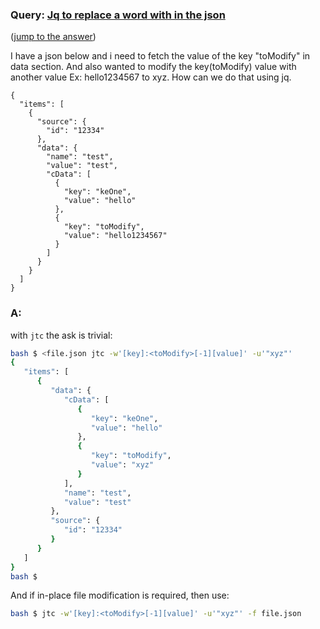 ### Query: [Jq to replace a word with in the json](https://stackoverflow.com/questions/59952122/jq-to-replace-a-word-with-in-the-json)
([jump to the answer]())

I have a json below and i need to fetch the value of the key "toModify" in data section. And also wanted to modify the key(toModify) value with another value Ex: hello1234567 to xyz. How can we do that using jq.

    {
      "items": [
        {
          "source": {
            "id": "12334"        
          },
          "data": {
            "name": "test",
            "value": "test",        
            "cData": [
              {
                "key": "keOne",
                "value": "hello"
              },
              {
                "key": "toModify",
                "value": "hello1234567"
              }
            ]
          } 
        }
      ]
    }

### A:
with `jtc` the ask is trivial:
```bash
bash $ <file.json jtc -w'[key]:<toModify>[-1][value]' -u'"xyz"'
{
   "items": [
      {
         "data": {
            "cData": [
               {
                  "key": "keOne",
                  "value": "hello"
               },
               {
                  "key": "toModify",
                  "value": "xyz"
               }
            ],
            "name": "test",
            "value": "test"
         },
         "source": {
            "id": "12334"
         }
      }
   ]
}
bash $ 
```
And if in-place file modification is required, then use:
```bash
bash $ jtc -w'[key]:<toModify>[-1][value]' -u'"xyz"' -f file.json
```
